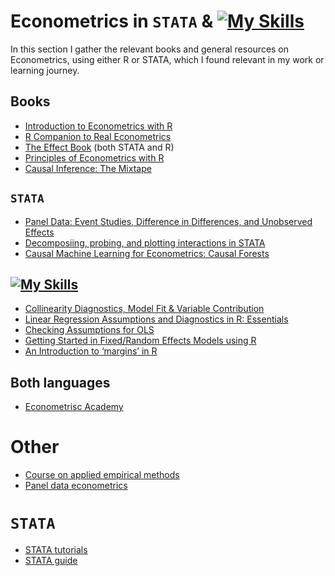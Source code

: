 # Econometrics in ``STATA`` & [![My Skills](https://skills.thijs.gg/icons?i=r)](https://skills.thijs.gg) 
In this section I gather the relevant books and general resources on Econometrics, using either R or STATA, which I found relevant in my work or learning journey.

## Books
- [Introduction to Econometrics with R](https://www.econometrics-with-r.org/index.html)
- [R Companion to Real Econometrics](https://bookdown.org/carillitony/bailey/)
- [The Effect Book](https://theeffectbook.net/ch-EventStudies.html?panelset=stata-code) (both STATA and R)
- [Principles of Econometrics with  R](https://bookdown.org/ccolonescu/RPoE4/)
- [Causal Inference: The Mixtape](https://mixtape.scunning.com/)

## ```STATA```
- [Panel Data: Event Studies, Difference in Differences, and Unobserved Effects](https://donskerclass.github.io/EconometricsII/PanelDataI.html)
- [Decomposiing, probing, and plotting interactions in STATA](https://stats.oarc.ucla.edu/stata/seminars/interactions-stata/)
- [Causal Machine Learning for Econometrics: Causal Forests](https://towardsdatascience.com/causal-machine-learning-for-econometrics-causal-forests-5ab3aec825a7)


## [![My Skills](https://skills.thijs.gg/icons?i=r)](https://skills.thijs.gg)
- [Collinearity Diagnostics, Model Fit & Variable Contribution](https://cran.r-project.org/web/packages/olsrr/vignettes/regression_diagnostics.html)
- [Linear Regression Assumptions and Diagnostics in R: Essentials](http://www.sthda.com/english/articles/39-regression-model-diagnostics/161-linear-regression-assumptions-and-diagnostics-in-r-essentials/)
- [Checking Assumptions for OLS](https://www.rpubs.com/elliottb90/olsassumptions)
- [Getting Started in Fixed/Random Effects Models using R](https://rstudio-pubs-static.s3.amazonaws.com/372492_3e05f38dd3f248e89cdedd317d603b9a.html)
- [An Introduction to ‘margins’ in R](https://cran.r-project.org/web/packages/margins/vignettes/Introduction.html?utm_source=pocket_mylist)

## Both languages
- [Econometrisc Academy](https://sites.google.com/site/econometricsacademy/home?authuser=0)



# Other
- [Course on applied empirical methods](https://github.com/paulgp/applied-methods-phd)
- [Panel data econometrics](https://sites.google.com/view/christophe-hurlin/teaching-resources/panel-data-econometrics?utm_source=pocket_mylist)

# ```STATA```
- [STATA tutorials](https://errickson.net/workshops.html)
- [STATA guide](https://wlm.userweb.mwn.de/Stata/wstatgax.htm)
